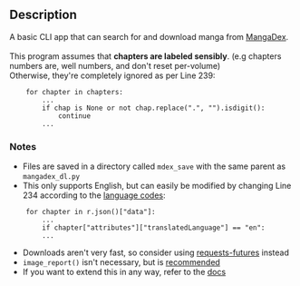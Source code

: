 ## Description
A basic CLI app that can search for and download manga from [MangaDex](https://mangadex.org). <br><br>
This program assumes that **chapters are labeled sensibly**. (e.g chapters numbers are, well numbers, and don't reset per-volume) <br>
Otherwise, they're completely ignored as per Line 239:
```
    for chapter in chapters:
        ...
        if chap is None or not chap.replace(".", "").isdigit():
            continue
        ...
```
### Notes
- Files are saved in a directory called ```mdex_save``` with the same parent as ```mangadex_dl.py```
- This only supports English, but can easily be modified by changing Line 234 according to the [language codes](https://api.mangadex.org/docs/3-enumerations/#language-codes--localization):
```
    for chapter in r.json()["data"]:
        ...
        if chapter["attributes"]["translatedLanguage"] == "en":
        ...
```
- Downloads aren't very fast, so consider using [requests-futures](https://github.com/ross/requests-futures) instead
- ```image_report()``` isn't necessary, but is [recommended](https://api.mangadex.org/docs/04-chapter/retrieving-chapter/#mangadexhome-load-successes-failures-and-retries)
- If you want to extend this in any way, refer to the [docs](https://api.mangadex.org/docs)
